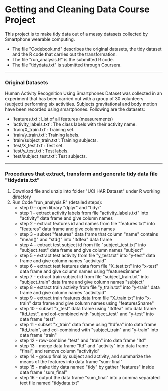# Getting and Cleaning Data Course Project
This project is to make tidy data out of a messy datasets collected by Smartphone wearable computing.
* The file "Codebook.md" describes the original datasets, the tidy dataset and the R code that carries out the transformation.
* The file "run_analysis.R" is the submitted R code.
* The file "tidydata.txt" is submitted through Coursera.

---

### Original Datasets
Human Activity Recognition Using Smartphones Dataset was collected in an experiment that has been carried out with a group of 30 volunteers (subject) performing six activities. Subjects gravitational and body motion have been recorded using smartphones.
Following are the datasets:
* 'features.txt': List of all features (measurements)
* 'activity_labels.txt': The class labels with their activity name. 
* 'train/X_train.txt': Training set.
* 'train/y_train.txt': Training labels.
* 'train/subject_train.txt': Training subjects.
* 'test/X_test.txt': Test set.
* 'test/y_test.txt': Test labels.
* 'test/subject_test.txt': Test subjects.

---

### Procedures that extract, transform and generate tidy data file "tidydata.txt"
1. Download file and unzip into folder "UCI HAR Dataset" under R working directory
2. Run Code "run_analysis.R" (detailed steps):
	* step 0 - open library "dplyr" and "tidyr" 
	* step 1 - extract activity labels from file "activity_labels.txt" into "activity" data frame and give column names
	* step 2 - extract features id and names from file "features.txt" into "features" data frame and give column names 
	* step 3 - subset "features" data frame that column "name" contains "mean()" and "std()" into "ltdfea" data frame
	* step 4 - extract test subject id from file "subject_test.txt" into "subject_test" data frame and give column names "subject"
	* step 5 - extract test activity from file "y_test.txt" into "y-test" data frame and give column names "activityid"
	* step 6 - extract test features data from file "X_test.txt" into "x-test" data frame and give column names using "features$name"
	* step 7 - extract train subject id from file "subject_train.txt" into "subject_train" data frame and give column names "subject"
	* step 8 - extract train activity from file "y_train.txt" into "y-train" data frame and give column names "activityid"
	* step 9 - extract train features data from file "X_train.txt" into "x-train" data frame and give column names using "features$name"
	* step 10 - subset "x_test" data frame using "ltdfea" into data frame "ltd_test", and col-combined with "subject_test" and "y-test" into data frame "test"
	* step 11 - subset "x_train" data frame using "ltdfea" into data frame "ltd_train", and col-combined with "subject_train" and "y-train" into data frame "train"
	* step 12 - row-combine "test" and "train" into data frame "ltd" 
	* step 13 - merge data frame "ltd" and "activity" into data frame "final", and remove column "activityid"
	* step 14 - group final by subject and activity, and summarize the means of the features into data frame "sum-final"
	* step 15 - make tidy data named "tidy" by gather "features" inside data frame "sum_final" 
	* step 16 - output the data frame "sum_final" into a comma separated text file named "tidydata.txt"	
